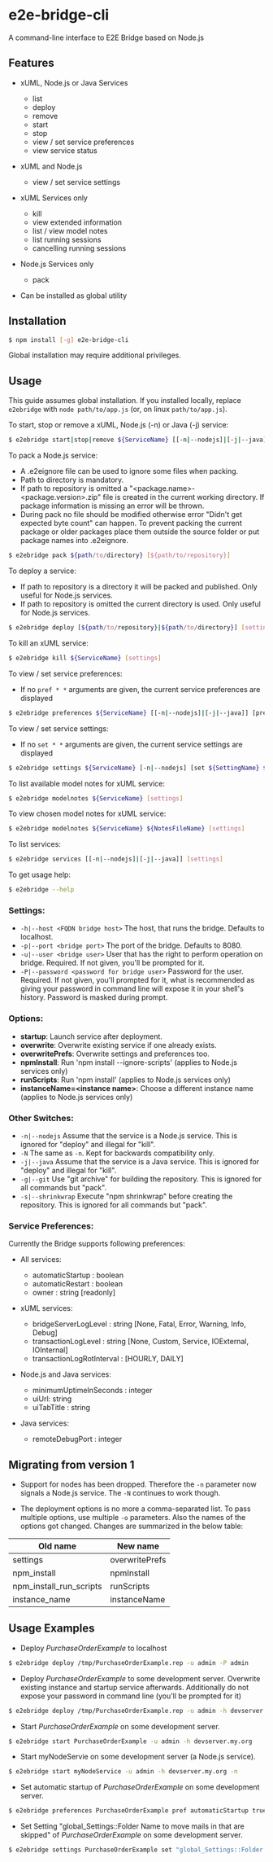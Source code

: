 # e2e-bridge-cli

A command-line interface to E2E Bridge based on Node.js

## Features

* xUML, Node.js or Java Services
    * list
    * deploy
    * remove
    * start
    * stop
    * view / set service preferences
    * view service status

* xUML and Node.js
    * view / set service settings

* xUML Services only
    * kill
    * view extended information
    * list / view model notes
    * list running sessions
    * cancelling running sessions

* Node.js Services only
    * pack

* Can be installed as global utility

## Installation
``` bash
$ npm install [-g] e2e-bridge-cli
```
Global installation may require additional privileges.

## Usage
This guide assumes global installation. If you installed locally, replace `e2ebridge` with `node path/to/app.js` (or, on linux `path/to/app.js`).

To start, stop or remove a xUML, Node.js (-n) or Java (-j) service:
``` bash
$ e2ebridge start|stop|remove ${ServiceName} [[-n|--nodejs]|[-j|--java]] [settings]
```

To pack a Node.js service:
- A .e2eignore file can be used to ignore some files when packing.
- Path to directory is mandatory.
- If path to repository is omitted a "<package.name>-<package.version>.zip" file is created in the current working directory. If package information is missing an error will be thrown.
- During pack no file should be modified otherwise error "Didn't get expected byte count" can happen.
  To prevent packing the current package or older packages place them outside the source
  folder or put package names into .e2eignore.
``` bash
$ e2ebridge pack ${path/to/directory} [${path/to/repository}]
```

To deploy a service:
- If path to repository is a directory it will be packed and published. Only useful for Node.js services.
- If path to repository is omitted the current directory is used. Only useful for Node.js services.
``` bash
$ e2ebridge deploy [${path/to/repository}|${path/to/directory}] [settings] [-o option]...
```

To kill an xUML service:
``` bash
$ e2ebridge kill ${ServiceName} [settings]
```

To view / set service preferences:
- If no `pref * *` arguments are given, the current service preferences are displayed
``` bash
$ e2ebridge preferences ${ServiceName} [[-n|--nodejs]|[-j|--java]] [pref ${PreferenceName} ${PreferenceValue}]... [settings]
```

To view / set service settings:
- If no `set * *` arguments are given, the current service settings are displayed
``` bash
$ e2ebridge settings ${ServiceName} [-n|--nodejs] [set ${SettingName} ${SettingValue}]... [settings]
```

To list available model notes for xUML service:
``` bash
$ e2ebridge modelnotes ${ServiceName} [settings]
```

To view chosen model notes for xUML service:
``` bash
$ e2ebridge modelnotes ${ServiceName} ${NotesFileName} [settings]
```

To list services:
``` bash
$ e2ebridge services [[-n|--nodejs]|[-j|--java]] [settings]
```

To get usage help:  
``` bash
$ e2ebridge --help
```

### Settings:
* `-h|--host <FQDN bridge host>` The host, that runs the bridge. Defaults to localhost.
* `-p|--port <bridge port>` The port of the bridge. Defaults to 8080.
* `-u|--user <bridge user>` User that has the right to perform operation on bridge.
Required. If not given, you'll be prompted for it.
* `-P|--password <password for bridge user>` Password for the user.
Required. If not given, you'll prompted for it, what is recommended as giving your password
in command line will expose it in your shell's history. Password is masked during prompt.

### Options:
* **startup**: Launch service after deployment.
* **overwrite**: Overwrite existing service if one already exists.
* **overwritePrefs**: Overwrite settings and preferences too.
* **npmInstall**: Run 'npm install --ignore-scripts' (applies to Node.js services only)
* **runScripts**: Run 'npm install' (applies to Node.js services only)
* **instanceName=\<instance name\>**: Choose a different instance name  (applies to Node.js services only)

### Other Switches:
* `-n|--nodejs` Assume that the service is a Node.js service. This is ignored for "deploy" and illegal for "kill".
* `-N` The same as `-n`. Kept for backwards compatibility only.
* `-j|--java` Assume that the service is a Java service. This is ignored for "deploy" and illegal for "kill".
* `-g|--git` Use "git archive" for building the repository. This is ignored for all commands but "pack".
* `-s|--shrinkwrap` Execute "npm shrinkwrap" before creating the repository. This is ignored for all commands but "pack".

### Service Preferences:
Currently the Bridge supports following preferences:
- All services:
  * automaticStartup : boolean
  * automaticRestart : boolean
  * owner : string \[readonly\]

- xUML services:
  * bridgeServerLogLevel : string \[None, Fatal, Error, Warning, Info, Debug\]
  * transactionLogLevel  : string \[None, Custom, Service, IOExternal, IOInternal\]
  * transactionLogRotInterval : \[HOURLY, DAILY\]

- Node.js and Java services:
  * minimumUptimeInSeconds : integer
  * uiUrl: string
  * uiTabTitle : string

- Java services:
  * remoteDebugPort : integer


## Migrating from version 1
* Support for nodes has been dropped. Therefore the `-n` parameter now signals a Node.js service. The `-N` continues to work though.

* The deployment options is no more a comma-separated list. To pass multiple options, use multiple `-o` parameters.
Also the names of the options got changed. Changes are summarized in the below table:

| Old name              | New name     |
|-----------------------|--------------|
|settings               |overwritePrefs|
|npm_install            |npmInstall    |
|npm_install_run_scripts|runScripts    |
|instance_name          |instanceName  |


## Usage Examples
* Deploy *PurchaseOrderExample* to localhost  
``` bash
$ e2ebridge deploy /tmp/PurchaseOrderExample.rep -u admin -P admin
```

* Deploy *PurchaseOrderExample* to some development server. Overwrite existing instance and startup service afterwards. Additionally do not expose your password in command line (you'll be prompted for it)  
``` bash
$ e2ebridge deploy /tmp/PurchaseOrderExample.rep -u admin -h devserver.my.org -o startup -o overwrite
```

* Start *PurchaseOrderExample* on some development server.   
``` bash
$ e2ebridge start PurchaseOrderExample -u admin -h devserver.my.org
```

* Start myNodeServie on some development server (a Node.js service).   
``` bash
$ e2ebridge start myNodeService -u admin -h devserver.my.org -n
```

* Set automatic startup of *PurchaseOrderExample* on some development server.
``` bash
$ e2ebridge preferences PurchaseOrderExample pref automaticStartup true -u admin -h devserver.my.org
```

* Set Setting "global_Settings::Folder Name to move mails in that are skipped" of *PurchaseOrderExample* on some development server.
``` bash
$ e2ebridge settings PurchaseOrderExample set "global_Settings::Folder Name to move mails in that are skipped" "SKIPPED" -u admin -h devserver.my.org
```

